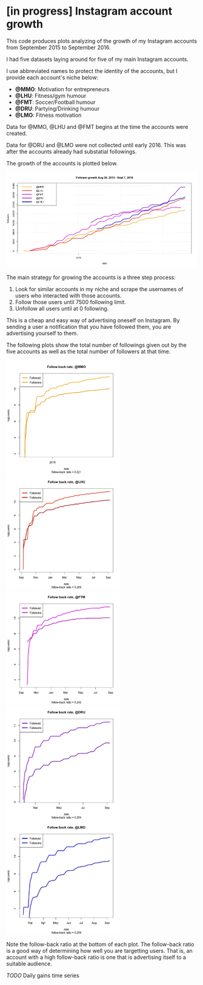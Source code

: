 # [in progress] Instagram account growth

This code produces plots analyzing of the growth of my Instagram accounts from September 2015 to September 2016.

I had five datasets laying around for five of my main Instagram accounts. 

I use abbreviated names to protect the identity of the accounts, but I provide each account's niche below: 

- **@MMO**: Motivation for entrepreneurs
- **@LHU**: Fitness/gym humour
- **@FMT**: Soccer/Football humour
- **@DRU**: Partying/Drinking humour
- **@LMO**: Fitness motivation

Data for @MMO, @LHU and @FMT begins at the time the accounts were created. 

Data for @DRU and @LMO were not collected until early 2016. This was after the accounts already had substatial followings.

The growth of the accounts is plotted below. 

![](figs/growth.png)

The main strategy for growing the accounts is a three step process:

1. Look for similar accounts in my niche and scrape the usernames of users who interacted with those accounts. 
2. Follow those users until 7500 following limit. 
3. Unfollow all users until at 0 following. 

This is a cheap and easy way of advertising oneself on Instagram. By sending a user a notification that you have followed them, you are advertising yourself to them.

The following plots show the total number of followings given out by the five accounts as well as the total number of followers at that time. 

<img src="./figs/@MMO.png" width="300px" alt=""><img src="./figs/@LHU.png" width="300px" alt=""><img src="./figs/@FTM.png" width="300px" alt=""><img src="./figs/@DRU.png" width="300px" alt=""><img src="./figs/@LMO.png" width="300px" alt="">

Note the follow-back ratio at the bottom of each plot. The follow-back ratio is a good way of determining how well you are targetting users. That is, an account with a high follow-back ratio is one that is advertising itself to a suitable audience. 

_TODO_ Daily gains time series